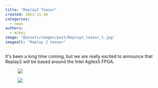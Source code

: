 ```yaml
---
title: "Replay2 Teaser"
created: 2023-11-30
categories: 
  - news
authors: 
  - mikej
image: "@assets/images/post/Replay2_teaser_1.jpg"
imagealt: "Replay 2 teaser"
---
```


It's been a long time coming, but we are really excited to announce that Replay2 will be based around the Intel Agilex5 FPGA.

<figure>

![](@assets/images/post/Replay2_teaser_1.jpg)

</figure>

<figure>

![](@assets/images/post/Replay2.png)

</figure>
